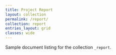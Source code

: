 ```yaml
---
title: Project Report
layout: collection
permalink: /report/
collection: report
entries_layout: grid
classes: wide
---
```


Sample document listing for the collection `_report`.
